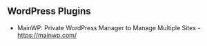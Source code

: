 ## WordPress Plugins
- MainWP: Private WordPress Manager to Manage Multiple Sites - https://mainwp.com/
